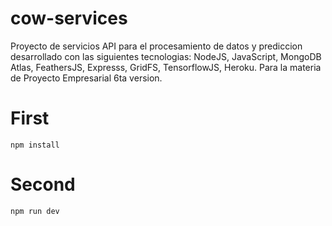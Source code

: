 # cow-services
Proyecto de servicios  API para el procesamiento de datos y prediccion desarrollado con las siguientes tecnologias: 
NodeJS, JavaScript, MongoDB Atlas, FeathersJS, Expresss, GridFS, TensorflowJS, Heroku. Para la materia de Proyecto Empresarial 6ta version.


# First
```
npm install 
```

# Second
```
npm run dev 
```

